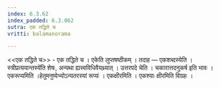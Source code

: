 ```yaml
---
index: 6.3.62
index_padded: 6.3.062
sutra: एक तद्धिते च
vritti: balamanorama

---
```

<<एक तद्धिते च>> - एक तद्धिते च । एकेति लुप्तषष्ठीकम् । तदाह — एकशब्दस्येति ।स्त्रीप्रत्ययान्तस्ये॑ति शेषः, अन्यथा ह्यस्वविधिवैयथ्र्यात् । उत्तरपदे चेति । चकारात्तदनुकर्ष इति भावः । एकरूप्यमिति ।हेतुमनुष्येभ्योऽन्यतरस्यां रूप्यः॑ । एकक्षीरमिति । एकश्याः क्षीरमिति विग्रहः । 